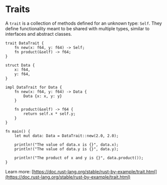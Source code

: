 # Traits

A `trait` is a collection of methods defined for an unknown type: `Self`.  They define functionality meant to be shared with multiple types, similar to interfaces and abstract classes.

```rust,editable
trait DataTrait {
	fn new(x: f64, y: f64) -> Self;
	fn product(&self) -> f64;
}

struct Data {
	x: f64,
	y: f64,
}

impl DataTrait for Data {
	fn new(x: f64, y: f64) -> Data {
		Data {x: x, y: y}
	}

	fn product(&self) -> f64 {
		return self.x * self.y;
	}
}

fn main() {
	let mut data: Data = DataTrait::new(2.0, 2.0);

	println!("The value of data.x is {}", data.x);
	println!("The value of data.y is {}", data.y);

	println!("The product of x and y is {}", data.product());
}
```

Learn more: [https://doc.rust-lang.org/stable/rust-by-example/trait.html](https://doc.rust-lang.org/stable/rust-by-example/trait.html)